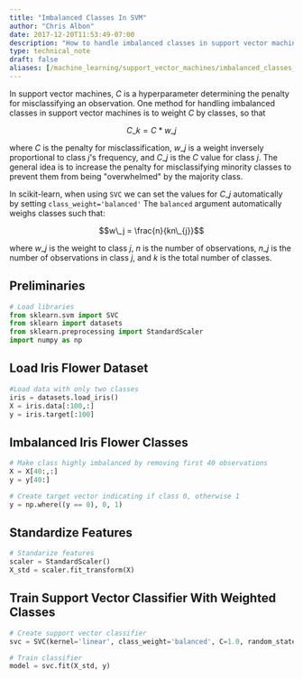 ```yaml
---
title: "Imbalanced Classes In SVM"
author: "Chris Albon"
date: 2017-12-20T11:53:49-07:00
description: "How to handle imbalanced classes in support vector machines in Scikit-Learn"
type: technical_note
draft: false
aliases: [/machine_learning/support_vector_machines/imbalanced_classes_in_svm/]
---
```

In support vector machines, $C$ is a hyperparameter determining the penalty for misclassifying an observation. One method for handling imbalanced classes in support vector machines is to weight $C$ by classes, so that

$$C\_k = C * w\_j$$

where $C$ is the penalty for misclassification, $w\_j$ is a weight inversely proportional to class $j$'s frequency, and $C\_j$ is the $C$ value for class $j$. The general idea is to increase the penalty for misclassifying minority classes to prevent them from being "overwhelmed" by the majority class.

In scikit-learn, when using `SVC` we can set the values for $C\_j$ automatically by setting `class_weight='balanced'`
The `balanced` argument automatically weighs classes such that:

$$w\_j = \frac{n}{kn\_{j}}$$

where $w\_j$ is the weight to class $j$, $n$ is the number of observations, $n\_j$ is the number of observations in class $j$, and $k$ is the total number of classes.

## Preliminaries


```python
# Load libraries
from sklearn.svm import SVC
from sklearn import datasets
from sklearn.preprocessing import StandardScaler
import numpy as np
```

## Load Iris Flower Dataset


```python
#Load data with only two classes
iris = datasets.load_iris()
X = iris.data[:100,:]
y = iris.target[:100]
```

## Imbalanced Iris Flower Classes


```python
# Make class highly imbalanced by removing first 40 observations
X = X[40:,:]
y = y[40:]

# Create target vector indicating if class 0, otherwise 1
y = np.where((y == 0), 0, 1)
```

## Standardize Features


```python
# Standarize features
scaler = StandardScaler()
X_std = scaler.fit_transform(X)
```

## Train Support Vector Classifier With Weighted Classes


```python
# Create support vector classifier
svc = SVC(kernel='linear', class_weight='balanced', C=1.0, random_state=0)

# Train classifier
model = svc.fit(X_std, y)
```
